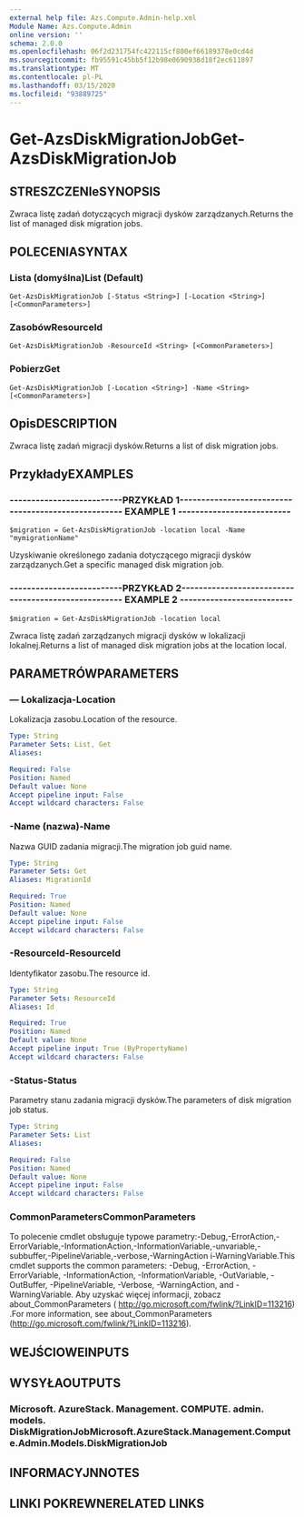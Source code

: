 ```yaml
---
external help file: Azs.Compute.Admin-help.xml
Module Name: Azs.Compute.Admin
online version: ''
schema: 2.0.0
ms.openlocfilehash: 06f2d231754fc422115cf800ef66189378e0cd4d
ms.sourcegitcommit: fb95591c45bb5f12b98e0690938d18f2ec611897
ms.translationtype: MT
ms.contentlocale: pl-PL
ms.lasthandoff: 03/15/2020
ms.locfileid: "93889725"
---
```

# <span data-ttu-id="6f4d6-101">Get-AzsDiskMigrationJob</span><span class="sxs-lookup"><span data-stu-id="6f4d6-101">Get-AzsDiskMigrationJob</span></span>

## <span data-ttu-id="6f4d6-102">STRESZCZENIe</span><span class="sxs-lookup"><span data-stu-id="6f4d6-102">SYNOPSIS</span></span>
<span data-ttu-id="6f4d6-103">Zwraca listę zadań dotyczących migracji dysków zarządzanych.</span><span class="sxs-lookup"><span data-stu-id="6f4d6-103">Returns the list of managed disk migration jobs.</span></span>

## <span data-ttu-id="6f4d6-104">POLECENIA</span><span class="sxs-lookup"><span data-stu-id="6f4d6-104">SYNTAX</span></span>

### <span data-ttu-id="6f4d6-105">Lista (domyślna)</span><span class="sxs-lookup"><span data-stu-id="6f4d6-105">List (Default)</span></span>
```
Get-AzsDiskMigrationJob [-Status <String>] [-Location <String>] [<CommonParameters>]
```

### <span data-ttu-id="6f4d6-106">Zasobów</span><span class="sxs-lookup"><span data-stu-id="6f4d6-106">ResourceId</span></span>
```
Get-AzsDiskMigrationJob -ResourceId <String> [<CommonParameters>]
```

### <span data-ttu-id="6f4d6-107">Pobierz</span><span class="sxs-lookup"><span data-stu-id="6f4d6-107">Get</span></span>
```
Get-AzsDiskMigrationJob [-Location <String>] -Name <String> [<CommonParameters>]
```

## <span data-ttu-id="6f4d6-108">Opis</span><span class="sxs-lookup"><span data-stu-id="6f4d6-108">DESCRIPTION</span></span>
<span data-ttu-id="6f4d6-109">Zwraca listę zadań migracji dysków.</span><span class="sxs-lookup"><span data-stu-id="6f4d6-109">Returns a list of disk migration jobs.</span></span>

## <span data-ttu-id="6f4d6-110">Przykłady</span><span class="sxs-lookup"><span data-stu-id="6f4d6-110">EXAMPLES</span></span>

### <span data-ttu-id="6f4d6-111">--------------------------PRZYKŁAD 1--------------------------</span><span class="sxs-lookup"><span data-stu-id="6f4d6-111">-------------------------- EXAMPLE 1 --------------------------</span></span>
```
$migration = Get-AzsDiskMigrationJob -location local -Name "mymigrationName"
```

<span data-ttu-id="6f4d6-112">Uzyskiwanie określonego zadania dotyczącego migracji dysków zarządzanych.</span><span class="sxs-lookup"><span data-stu-id="6f4d6-112">Get a specific managed disk migration job.</span></span>

### <span data-ttu-id="6f4d6-113">--------------------------PRZYKŁAD 2--------------------------</span><span class="sxs-lookup"><span data-stu-id="6f4d6-113">-------------------------- EXAMPLE 2 --------------------------</span></span>
```
$migration = Get-AzsDiskMigrationJob -location local
```

<span data-ttu-id="6f4d6-114">Zwraca listę zadań zarządzanych migracji dysków w lokalizacji lokalnej.</span><span class="sxs-lookup"><span data-stu-id="6f4d6-114">Returns a list of managed disk migration jobs at the location local.</span></span>

## <span data-ttu-id="6f4d6-115">PARAMETRÓW</span><span class="sxs-lookup"><span data-stu-id="6f4d6-115">PARAMETERS</span></span>

### <span data-ttu-id="6f4d6-116">— Lokalizacja</span><span class="sxs-lookup"><span data-stu-id="6f4d6-116">-Location</span></span>
<span data-ttu-id="6f4d6-117">Lokalizacja zasobu.</span><span class="sxs-lookup"><span data-stu-id="6f4d6-117">Location of the resource.</span></span>

```yaml
Type: String
Parameter Sets: List, Get
Aliases: 

Required: False
Position: Named
Default value: None
Accept pipeline input: False
Accept wildcard characters: False
```

### <span data-ttu-id="6f4d6-118">-Name (nazwa)</span><span class="sxs-lookup"><span data-stu-id="6f4d6-118">-Name</span></span>
<span data-ttu-id="6f4d6-119">Nazwa GUID zadania migracji.</span><span class="sxs-lookup"><span data-stu-id="6f4d6-119">The migration job guid name.</span></span>

```yaml
Type: String
Parameter Sets: Get
Aliases: MigrationId

Required: True
Position: Named
Default value: None
Accept pipeline input: False
Accept wildcard characters: False
```

### <span data-ttu-id="6f4d6-120">-ResourceId</span><span class="sxs-lookup"><span data-stu-id="6f4d6-120">-ResourceId</span></span>
<span data-ttu-id="6f4d6-121">Identyfikator zasobu.</span><span class="sxs-lookup"><span data-stu-id="6f4d6-121">The resource id.</span></span>

```yaml
Type: String
Parameter Sets: ResourceId
Aliases: Id

Required: True
Position: Named
Default value: None
Accept pipeline input: True (ByPropertyName)
Accept wildcard characters: False
```

### <span data-ttu-id="6f4d6-122">-Status</span><span class="sxs-lookup"><span data-stu-id="6f4d6-122">-Status</span></span>
<span data-ttu-id="6f4d6-123">Parametry stanu zadania migracji dysków.</span><span class="sxs-lookup"><span data-stu-id="6f4d6-123">The parameters of disk migration job status.</span></span>

```yaml
Type: String
Parameter Sets: List
Aliases: 

Required: False
Position: Named
Default value: None
Accept pipeline input: False
Accept wildcard characters: False
```

### <span data-ttu-id="6f4d6-124">CommonParameters</span><span class="sxs-lookup"><span data-stu-id="6f4d6-124">CommonParameters</span></span>
<span data-ttu-id="6f4d6-125">To polecenie cmdlet obsługuje typowe parametry:-Debug,-ErrorAction,-ErrorVariable,-InformationAction,-InformationVariable,-unvariable,-subbuffer,-PipelineVariable,-verbose,-WarningAction i-WarningVariable.</span><span class="sxs-lookup"><span data-stu-id="6f4d6-125">This cmdlet supports the common parameters: -Debug, -ErrorAction, -ErrorVariable, -InformationAction, -InformationVariable, -OutVariable, -OutBuffer, -PipelineVariable, -Verbose, -WarningAction, and -WarningVariable.</span></span> <span data-ttu-id="6f4d6-126">Aby uzyskać więcej informacji, zobacz about_CommonParameters ( http://go.microsoft.com/fwlink/?LinkID=113216) .</span><span class="sxs-lookup"><span data-stu-id="6f4d6-126">For more information, see about_CommonParameters (http://go.microsoft.com/fwlink/?LinkID=113216).</span></span>

## <span data-ttu-id="6f4d6-127">WEJŚCIOWE</span><span class="sxs-lookup"><span data-stu-id="6f4d6-127">INPUTS</span></span>

## <span data-ttu-id="6f4d6-128">WYSYŁA</span><span class="sxs-lookup"><span data-stu-id="6f4d6-128">OUTPUTS</span></span>

### <span data-ttu-id="6f4d6-129">Microsoft. AzureStack. Management. COMPUTE. admin. models. DiskMigrationJob</span><span class="sxs-lookup"><span data-stu-id="6f4d6-129">Microsoft.AzureStack.Management.Compute.Admin.Models.DiskMigrationJob</span></span>

## <span data-ttu-id="6f4d6-130">INFORMACYJN</span><span class="sxs-lookup"><span data-stu-id="6f4d6-130">NOTES</span></span>

## <span data-ttu-id="6f4d6-131">LINKI POKREWNE</span><span class="sxs-lookup"><span data-stu-id="6f4d6-131">RELATED LINKS</span></span>

